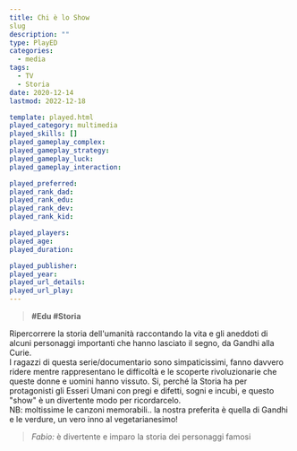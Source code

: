 ```yaml
---
title: Chi è lo Show
slug
description: ""
type: PlayED
categories:
  - media
tags:
  - TV
  - Storia
date: 2020-12-14
lastmod: 2022-12-18

template: played.html
played_category: multimedia
played_skills: []
played_gameplay_complex:
played_gameplay_strategy:
played_gameplay_luck:
played_gameplay_interaction:

played_preferred:
played_rank_dad: 
played_rank_edu:
played_rank_dev:
played_rank_kid: 

played_players: 
played_age: 
played_duration: 

played_publisher: 
played_year: 
played_url_details: 
played_url_play: 
---
```


> **#Edu #Storia**

Ripercorrere la storia dell'umanità raccontando la vita e gli aneddoti di alcuni personaggi importanti che hanno lasciato il segno, da Gandhi alla Curie.  
I ragazzi di questa serie/documentario sono simpaticissimi, fanno davvero ridere mentre rappresentano le difficoltà e le scoperte rivoluzionarie che queste donne e uomini hanno vissuto.
Si, perché la Storia ha per protagonisti gli Esseri Umani con pregi e difetti, sogni e incubi, e questo "show" è un divertente modo per ricordarcelo.  
NB: moltissime le canzoni memorabili.. la nostra preferita è quella di Gandhi e le verdure, un vero inno al vegetarianesimo!

> *Fabio:*
> è divertente e imparo la storia dei personaggi famosi


